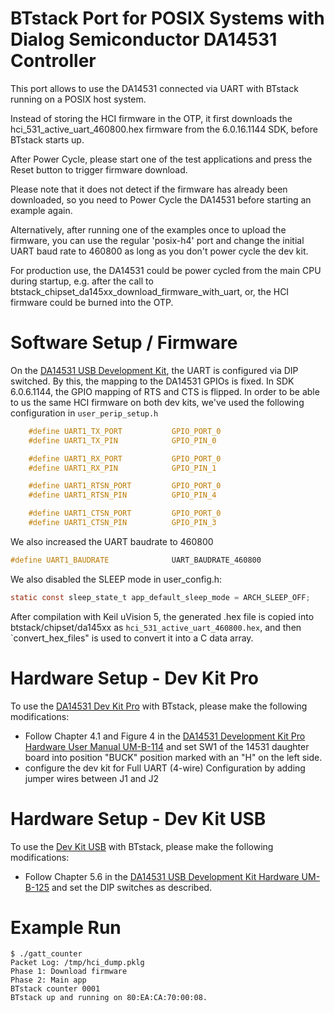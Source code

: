 # BTstack Port for POSIX Systems with Dialog Semiconductor DA14531 Controller

This port allows to use the DA14531 connected via UART with BTstack running on a POSIX host system.

Instead of storing the HCI firmware in the OTP, it first downloads the hci_531_active_uart_460800.hex firmware 
from the 6.0.16.1144 SDK, before BTstack starts up.

After Power Cycle, please start one of the test applications and press the Reset button to trigger firmware download.

Please note that it does not detect if the firmware has already been downloaded, so you need to Power Cycle
the DA14531 before starting an example again. 

Alternatively, after running one of the examples once to upload the firmware, you can use the regular 'posix-h4' port
and change the initial UART baud rate to 460800 as long as you don't power cycle the dev kit.

For production use, the DA14531 could be power cycled from the main CPU during startup, e.g. after the call
to btstack_chipset_da145xx_download_firmware_with_uart, or, the HCI firmware could be burned into the OTP.

# Software Setup / Firmware

On the [DA14531 USB Development Kit](https://www.dialog-semiconductor.com/products/bluetooth-low-energy/da14531-development-kit-usb),
the UART is configured via DIP switched. By this, the mapping to the DA14531 GPIOs is fixed. In SDK 6.0.6.1144, the
GPIO mapping of RTS and CTS is flipped. In order to be able to us the same HCI firmware on both dev kits, we've 
used the following configuration in `user_perip_setup.h`

```C
    #define UART1_TX_PORT           GPIO_PORT_0
    #define UART1_TX_PIN            GPIO_PIN_0

    #define UART1_RX_PORT           GPIO_PORT_0
    #define UART1_RX_PIN            GPIO_PIN_1

    #define UART1_RTSN_PORT         GPIO_PORT_0
    #define UART1_RTSN_PIN          GPIO_PIN_4

    #define UART1_CTSN_PORT         GPIO_PORT_0
    #define UART1_CTSN_PIN          GPIO_PIN_3
```

We also increased the UART baudrate to 460800

```C
#define UART1_BAUDRATE              UART_BAUDRATE_460800
```

We also disabled the SLEEP mode in user_config.h:

```C
static const sleep_state_t app_default_sleep_mode = ARCH_SLEEP_OFF;
```

After compilation with Keil uVision 5, the generated .hex file is copied into btstack/chipset/da145xx as
`hci_531_active_uart_460800.hex`, and then
`convert_hex_files" is used to convert it into a C data array.


# Hardware Setup - Dev Kit Pro

To use the [DA14531 Dev Kit Pro](https://www.dialog-semiconductor.com/products/bluetooth-low-energy/da14530-and-da14531-development-kit-pro)
with BTstack, please make the following modifications:
- Follow Chapter 4.1 and Figure 4 in the [DA14531 Development Kit Pro Hardware User Manual
  UM-B-114](https://www.dialog-semiconductor.com/sites/default/files/2021-06/UM-B-114_DA14531_Devkit_Pro_Hardware_User%20manual_1v5.pdf)
  and set SW1 of the 14531 daughter board into position "BUCK" position marked with an "H" on the left side.
- configure the dev kit for Full UART (4-wire) Configuration by adding jumper wires between J1 and J2

# Hardware Setup - Dev Kit USB

To use the [Dev Kit USB](https://www.dialog-semiconductor.com/products/bluetooth-low-energy/da14531-development-kit-usb#tab-field_tab_content_overview)
with BTstack, please make the following modifications:
- Follow Chapter 5.6 in the [DA14531 USB Development Kit Hardware UM-B-125](https://www.dialog-semiconductor.com/sites/default/files/um-b-125_da14531_usb_development_kit_hw_manual_1v1.pdf)
  and set the DIP switches as described.
 
 # Example Run

```
$ ./gatt_counter
Packet Log: /tmp/hci_dump.pklg
Phase 1: Download firmware
Phase 2: Main app
BTstack counter 0001
BTstack up and running on 80:EA:CA:70:00:08.
```
